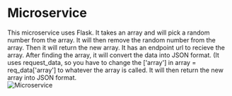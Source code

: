 # Microservice
This microservice uses Flask. It takes an array and will pick a random number from the array. It will then remove the random number from the array. Then it will return the new array. It has an endpoint url to recieve the array. After finding the array, it will convert the data into JSON format. (It uses request_data, so you have to change the ['array'] in array = req_data['array'] to whatever the array is called. It will then return the new array into JSON format.  
![Microservice](https://user-images.githubusercontent.com/67990368/199151245-c32b21b8-a10f-4bf6-b529-447f4f852abb.png)
